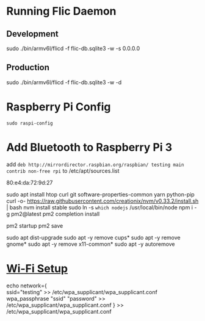 # Running Flic Daemon

## Development
sudo ./bin/armv6l/flicd -f flic-db.sqlite3 -w -s 0.0.0.0

## Production
sudo ./bin/armv6l/flicd -f flic-db.sqlite3 -w -d


# Raspberry Pi Config
```shell
sudo raspi-config
```

# Add Bluetooth to Raspberry Pi 3
add `deb http://mirrordirector.raspbian.org/raspbian/ testing main contrib non-free rpi` to /etc/apt/sources.list

80:e4:da:72:9d:27

sudo apt install htop curl git software-properties-common yarn python-pip
curl -o- https://raw.githubusercontent.com/creationix/nvm/v0.33.2/install.sh | bash
nvm install stable
sudo ln -s `which nodejs` /usr/local/bin/node
npm i -g pm2@latest
pm2 completion install

pm2 startup
pm2 save

sudo apt dist-upgrade
sudo apt -y remove cups*
sudo apt -y remove gnome*
sudo apt -y remove x11-common*
sudo apt -y autoremove


# [Wi-Fi Setup](https://www.raspberrypi.org/documentation/configuration/wireless/wireless-cli.md)
echo network={\
    ssid="testing" >> /etc/wpa_supplicant/wpa_supplicant.conf
wpa_passphrase "ssid" "password" >> /etc/wpa_supplicant/wpa_supplicant.conf
} >> /etc/wpa_supplicant/wpa_supplicant.conf
```
